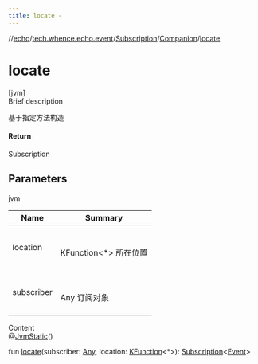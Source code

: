 ```yaml
---
title: locate -
---
```

//[echo](../../../index.md)/[tech.whence.echo.event](../../index.md)/[Subscription](../index.md)/[Companion](index.md)/[locate](locate.md)



# locate  
[jvm]  
Brief description  


基于指定方法构造



#### Return  


Subscription<Event>



## Parameters  
  
jvm  
  
|  Name|  Summary| 
|---|---|
| location| <br><br>KFunction<*> 所在位置<br><br>
| subscriber| <br><br>Any 订阅对象<br><br>
  
  
Content  
@[JvmStatic](https://kotlinlang.org/api/latest/jvm/stdlib/kotlin.jvm/-jvm-static/index.html)()  
  
fun [locate](locate.md)(subscriber: [Any](https://kotlinlang.org/api/latest/jvm/stdlib/kotlin/-any/index.html), location: [KFunction](https://kotlinlang.org/api/latest/jvm/stdlib/kotlin.reflect/-k-function/index.html)<*>): [Subscription](../index.md)<[Event](../../-event/index.md)>  



